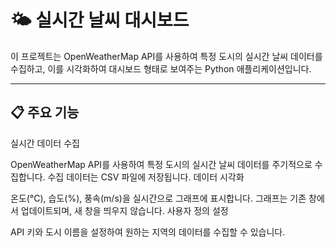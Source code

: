 # 🌤️ 실시간 날씨 대시보드
이 프로젝트는 OpenWeatherMap API를 사용하여 특정 도시의 실시간 날씨 데이터를 수집하고, 이를 시각화하여 대시보드 형태로 보여주는 Python 애플리케이션입니다.

---

## 📋 주요 기능
실시간 데이터 수집

OpenWeatherMap API를 사용하여 특정 도시의 실시간 날씨 데이터를 주기적으로 수집합니다.
수집 데이터는 CSV 파일에 저장됩니다.
데이터 시각화

온도(°C), 습도(%), 풍속(m/s)을 실시간으로 그래프에 표시합니다.
그래프는 기존 창에서 업데이트되며, 새 창을 띄우지 않습니다.
사용자 정의 설정

API 키와 도시 이름을 설정하여 원하는 지역의 데이터를 수집할 수 있습니다.

